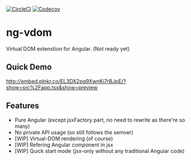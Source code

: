 [![CircleCI](https://img.shields.io/circleci/project/github/trotyl/ng-vdom.svg)](https://circleci.com/gh/trotyl/ng-vdom)
[![Codecov](https://img.shields.io/codecov/c/github/trotyl/ng-vdom.svg)](https://codecov.io/gh/trotyl/ng-vdom)

# ng-vdom

Virtual DOM extenstion for Angular. (Not ready yet)

## Quick Demo

http://embed.plnkr.co/EL3DX2pq9XwnKi7rBJpE/?show=src%2Fapp.tsx&show=preview

## Features

+ Pure Angular (except jsxFactory part, no need to rewrite as there're so many)
+ No private API usage (so still follows the semver)
+ [WIP] Virtual-DOM rendering (of course)
+ [WIP] Refering Angular component in jsx
+ [WIP] Quick start mode (jsx-only without any traditional Angular code)
